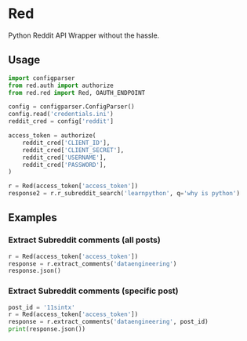 # Red

Python Reddit API Wrapper without the hassle.


## Usage

```python
import configparser
from red.auth import authorize
from red.red import Red, OAUTH_ENDPOINT

config = configparser.ConfigParser()
config.read('credentials.ini')
reddit_cred = config['reddit']

access_token = authorize(
    reddit_cred['CLIENT_ID'], 
    reddit_cred['CLIENT_SECRET'],
    reddit_cred['USERNAME'],
    reddit_cred['PASSWORD'],    
)

r = Red(access_token['access_token'])
response2 = r.r_subreddit_search('learnpython', q='why is python')
```

## Examples

### Extract Subreddit comments (all posts)

```python
r = Red(access_token['access_token'])
response = r.extract_comments('dataengineering')
response.json()
```

### Extract Subreddit comments (specific post)

```python
post_id = '11sintx'
r = Red(access_token['access_token'])
response = r.extract_comments('dataengineering', post_id)
print(response.json())
```